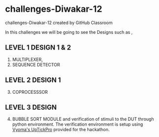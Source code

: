 # challenges-Diwakar-12
challenges-Diwakar-12 created by GitHub Classroom

In this challenges we will be going to see the Designs such as ,
## LEVEL 1 DESIGN 1 & 2
1) MULTIPLEXER,
2) SEQUENCE DETECTOR
## LEVEL 2 DESIGN 1
3) COPROCESSSOR
## LEVEL 3 DESIGN 
4) BUBBLE SORT MODULE
and verification of stimuli to the DUT through python environment.
The verification environment is setup using [Vyoma's UpTickPro](https://vyomasystems.com) provided for the hackathon.

